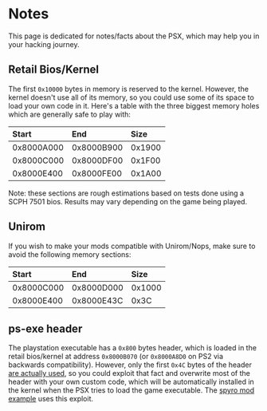 # Notes
This page is dedicated for notes/facts about the PSX, which may help you in your hacking journey.

## Retail Bios/Kernel
The first `0x10000` bytes in memory is reserved to the kernel. However, the kernel doesn't use all of its memory, so you could use some of its space to load your own code in it. Here's a table with the three biggest memory holes which are generally safe to play with:

| Start | End | Size |
| :- | :- | :- |
| 0x8000A000 | 0x8000B900 | 0x1900 |
| 0x8000C000 | 0x8000DF00 | 0x1F00 |
| 0x8000E400 | 0x8000FE00 | 0x1A00 |

Note: these sections are rough estimations based on tests done using a SCPH 7501 bios. Results may vary depending on the game being played.

## Unirom
If you wish to make your mods compatible with Unirom/Nops, make sure to avoid the following memory sections:

| Start | End | Size |
| :- | :- | :- |
| 0x8000C000 | 0x8000D000 | 0x1000 |
| 0x8000E400 | 0x8000E43C | 0x3C |

## ps-exe header
The playstation executable has a `0x800` bytes header, which is loaded in the retail bios/kernel at address `0x8000B070` (or `0x8000A8D0` on PS2 via backwards compatibility). However, only the first `0x4C` bytes of the header [are actually used](https://github.com/pcsx-redux/nugget/blob/main/ps-exe.ld#L53-L95), so you could exploit that fact and overwrite most of the header with your own custom code, which will be automatically installed in the kernel when the PSX tries to load the game executable. The [spyro mod example](../games/Example_SpyroRiptosRage/mods/Speedometer/) uses this exploit.